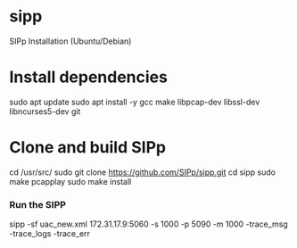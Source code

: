# sipp
SIPp Installation (Ubuntu/Debian)

# Install dependencies
sudo apt update
sudo apt install -y gcc make libpcap-dev libssl-dev libncurses5-dev git

# Clone and build SIPp
cd /usr/src/
sudo git clone https://github.com/SIPp/sipp.git
cd sipp
sudo make pcapplay
sudo make install

### Run the SIPP 

sipp -sf uac_new.xml 172.31.17.9:5060 -s 1000 -p 5090 -m 1000 -trace_msg -trace_logs -trace_err

